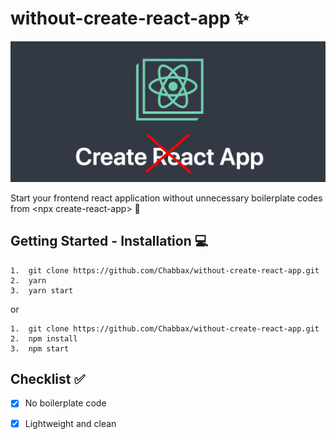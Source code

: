 # without-create-react-app :sparkles:
![logo](img/logo.png "logo")

Start your frontend react application without unnecessary boilerplate codes from &lt;npx create-react-app> :tada:

## Getting Started - Installation :computer:

```
1.  git clone https://github.com/Chabbax/without-create-react-app.git
2.  yarn
3.  yarn start
```
or

```
1.  git clone https://github.com/Chabbax/without-create-react-app.git
2.  npm install
3.  npm start
```

## Checklist :white_check_mark:
- [x] No boilerplate code
- [x] Lightweight and clean

